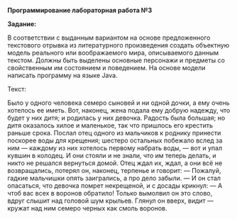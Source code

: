 **Программирование лабораторная работа №3**

**Задание:**

В соответствии с выданным вариантом на основе предложенного текстового отрывка из литературного произведения создать объектную модель реального или воображаемого мира, описываемого данным текстом. Должны быть выделены основные персонажи и предметы со свойственным им состоянием и поведением. На основе модели написать программу на языке Java. 


Текст:

Было у одного человека семеро сыновей и ни одной дочки, а ему очень хотелось ее иметь. Вот, наконец, жена подала ему добрую надежду, что будет у них дитя; и родилась у них девочка. Радость была большая; но дитя оказалось хилое и маленькое, так что пришлось его крестить раньше срока.
Послал отец одного из мальчиков к роднику принести поскорее воды для крещения; шестеро остальных побежало вслед за ним — каждому из них хотелось первому набрать воды, — вот и упал кувшин в колодец. И они стояли и не знали, что им теперь делать, и никто не решался вернуться домой. Отец ждал их, ждал, а они всё не возвращались, потерял он, наконец, терпенье и говорит:
— Пожалуй, гадкие мальчишки опять заигрались, а про дело забыли. — И он стал опасаться, что девочка помрет некрещеной, и с досады крикнул:
— А чтоб вас всех в воронов обратило!
Только вымолвил он это слово, вдруг слышит над головой шум крыльев. Глянул он вверх, видит — кружат над ним семеро черных как смоль воронов.
